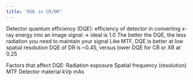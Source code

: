 ```yaml
---
title: "DQE in CR/DR"
---
```

Detector quantum efficiency (DQE): efficiency of detector in converting x-ray energy into an image signal &#8594; ideal is 1.0
The better the DQE, the less radiation you need to maintain your signal
Like MTF, DQE is better at low spatial resolution
DQE of DR is ~0.45, versus lower DQE for CR or XR at 0.25

Factors that affect DQE:
Radiation exposure
Spatial frequency (resolution)
MTF
Detector material
kVp
mAs


